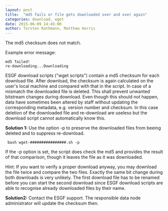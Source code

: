 ```yaml
---
layout: post
title:  "md5 fails or file gets downloaded over and over again"
categories: download, wget
date: 2015-06-09 14:45:00
author: Torsten Rathmann, Matthew Harris
---
```


The md5 checksum does not match.

Example error message:

    md5 failed!
    re-downloading...Downloading

ESGF download scripts ("wget scripts") contain a md5 checksum for each download file. After download, the checksum is again calculated on the user's local machine and compared with that in the script. In case of a mismatch the downloaded file is deleted. This shall prevent unwanted bitstream changes during download. Even though this should not happen, data have sometimes been altered by staff without updating the corresponding metadata, e.g. version number and checksum. In this case deletion of the downloaded file and re-download are useless but the download script cannot automatically know this.

**Solution 1:** Use the option -p to preserve the downloaded files from beeing deleted and to suppress re-download.

     bash wget-################.sh -p 

If the -p option is set, the script does check the md5 and provides the result of that comparison, though it leaves the file as it was downloaded. 

Hint: If you want to verify a proper download anyway, you may download the file twice and compare the two files. Exactly the same bit change during both downloads is very unlikely. The first download file has to be renamed before you can start the second download since ESGF download scripts are able to recognise already downloaded files by their name.

**Solution2:** Contact the ESGF support. The responsible data node administrator will update the checksum then.

